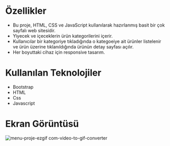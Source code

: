 # Özellikler
- Bu proje,  HTML, CSS ve JavaScript kullanılarak hazırlanmış basit bir çok sayfalı web sitesidir.
- Yiyecek ve içeceklerin ürün kategorilerini içerir.
- Kullanıcılar bir kategoriye tıkladığında o kategoeiye ait ürünler listelenir ve ürün üzerine tıklanıldığında ürünün detay sayfası açılır.
- Her boyuttaki cihaz için responsive tasarım.

# Kullanılan Teknolojiler
- Bootstrap
- HTML
- Css
- Javascript

# Ekran Görüntüsü

![menu-proje-ezgif com-video-to-gif-converter](https://github.com/user-attachments/assets/30a1470f-9e11-4d8a-952f-fffad9c501f7)
